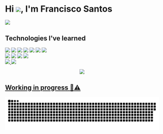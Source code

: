 # <h1 align="left">Hi <img src="https://raw.githubusercontent.com/kaueMarques/kaueMarques/master/hi.gif" height="30px">, I'm Francisco Santos</h1>

<a href="https://www.linkedin.com/in/francisco-willian-dos-santos-silva-36072b250//"><img src="https://cdn.jsdelivr.net/gh/devicons/devicon/icons/linkedin/linkedin-original-wordmark.svg" width="120px"/></a>

## Technologies I've learned
<div style="display: inline_block">
  <a href="#"><img src="https://img.shields.io/badge/HTML5-E34F26?style=for-the-badge&logo=html5&logoColor=white"></a>
  <a href="#"><img src="https://img.shields.io/badge/CSS3-1572B6?style=for-the-badge&logo=css3&logoColor=white"></a>
  <a href="#"><img src="https://img.shields.io/badge/JavaScript-323330?style=for-the-badge&logo=javascript&logoColor=F7DF1E"></a>
  <a href="#"><img src="https://img.shields.io/badge/React-20232A?style=for-the-badge&logo=react&logoColor=61DAFB"></a>
  <a href="#"><img src="https://img.shields.io/badge/Bootstrap-563D7C?style=for-the-badge&logo=bootstrap&logoColor=white"></a>
  <a href="#"><img src="https://img.shields.io/badge/GIT-E44C30?style=for-the-badge&logo=git&logoColor=white"></a>
  <a href="#"><img src="https://img.shields.io/badge/GitHub-100000?style=for-the-badge&logo=github&logoColor=white"></a>
  <br>
  <a href="#"><img src="https://img.shields.io/badge/LinkedIn-0077B5?style=for-the-badge&logo=linkedin&logoColor=white"></a>
  <a href="#"><img src="https://img.shields.io/badge/Trello-0052CC?style=for-the-badge&logo=trello&logoColor=white"></a>
  <a href="#"><img src="https://img.shields.io/badge/Figma-F24E1E?style=for-the-badge&logo=figma&logoColor=white"></a>
  <a href="#"><img src="https://img.shields.io/badge/Codewars-B1361E?style=for-the-badge&logo=Codewars&logoColor=white"></a>
</div>

<div>
  <a href="https://github.com/WillianXG"/>
  <img 
    height="180em" 
    src="https://github-readme-stats.vercel.app/api?username=WillianXG&show_icons=true&theme=github_dark&count_private=true&include_all_commits=false"
  />
  <img 
    height="180em" 
    src="https://github-readme-stats.vercel.app/api/top-langs/?username=WillianXG&layout=compact&langs_count=16&theme=github_dark"
  />
</div>

<p align="center">   <img alingn="center" src="https://profile-counter.glitch.me/WillianXG/count.svg" /></p>

## Working in progress :hammer::warning:

![snake gif](https://github.com/WillianXG/WillianXG/blob/output/github-contribution-grid-snake.svg)




